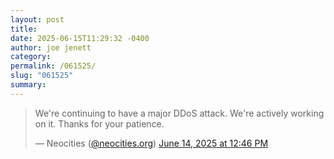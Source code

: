 ```yaml
---
layout: post
title: 
date: 2025-06-15T11:29:32 -0400
author: joe jenett
category: 
permalink: /061525/
slug: "061525"
summary:
---
```

<div class="prmt12">
<blockquote class="bluesky-embed " data-bluesky-uri="at://did:plc:nixiyrvdswjb7mhdolxqkf2a/app.bsky.feed.post/3lrlfmzq4jc2z" data-bluesky-cid="bafyreie3ln2uukyyvkgyxbb7la2a2ow3vvlsic3bmtovlizlqin43dxizy" data-bluesky-embed-color-mode="system"><p lang="en">We&#x27;re continuing to have a major DDoS attack. We&#x27;re actively working on it. Thanks for your patience.</p>&mdash; Neocities (<a href="https://bsky.app/profile/did:plc:nixiyrvdswjb7mhdolxqkf2a?ref_src=embed">@neocities.org</a>) <a href="https://bsky.app/profile/did:plc:nixiyrvdswjb7mhdolxqkf2a/post/3lrlfmzq4jc2z?ref_src=embed">June 14, 2025 at 12:46 PM</a></blockquote><script async src="https://embed.bsky.app/static/embed.js" charset="utf-8"></script>
</div>
<a href="https://brid.gy/publish/mastodon"></a>
